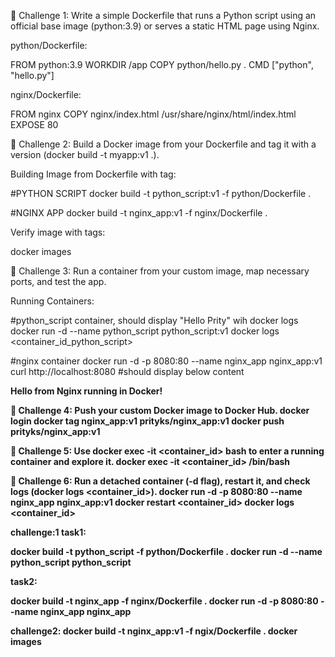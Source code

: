 🔹 Challenge 1: Write a simple Dockerfile that runs a Python script using an official base image (python:3.9) or serves a static HTML page using Nginx.

python/Dockerfile:

FROM python:3.9
WORKDIR /app
COPY python/hello.py .
CMD ["python", "hello.py"]


nginx/Dockerfile:

FROM nginx
COPY nginx/index.html /usr/share/nginx/html/index.html
EXPOSE 80


🔹 Challenge 2: Build a Docker image from your Dockerfile and tag it with a version (docker build -t myapp:v1 .).

Building Image from Dockerfile with tag:

#PYTHON SCRIPT 
docker build -t python_script:v1 -f python/Dockerfile .

#NGINX APP
docker build -t nginx_app:v1 -f nginx/Dockerfile .

Verify image with tags:

docker images


🔹 Challenge 3: Run a container from your custom image, map necessary ports, and test the app.

Running Containers:

#python_script container, should display "Hello Prity" wih docker logs
docker run -d --name python_script python_script:v1
docker logs <container_id_python_script>

#nginx container
docker run -d -p 8080:80 --name nginx_app nginx_app:v1
curl http://localhost:8080  #should display below content

<!DOCTYPE html>
<html lang="en">
        <head>
                    <meta charset="UTF-8">
                        <meta name="viewport" content="width=device-width, inile=1.0">
                            <title>Welcome</title>
        </head>
        <b  <h1>Hello from Nginx running in Docker!</h1>
                </body>
</html>


🔹 Challenge 4: Push your custom Docker image to Docker Hub.
docker login
docker tag nginx_app:v1 prityks/nginx_app:v1
docker push prityks/nginx_app:v1


🔹 Challenge 5: Use docker exec -it <container_id> bash to enter a running container and explore it.
docker exec -it <container_id> /bin/bash


🔹 Challenge 6: Run a detached container (-d flag), restart it, and check logs (docker logs <container_id>).
docker run -d -p 8080:80 --name nginx_app nginx_app:v1
docker restart <container_id>
docker logs <container_id>




challenge:1
task1:

docker build -t python_script -f python/Dockerfile .
docker run -d --name python_script python_script

task2:

docker build -t nginx_app -f nginx/Dockerfile .
docker run -d -p 8080:80 --name nginx_app nginx_app

challenge2:
docker build -t nginx_app:v1 -f ngix/Dockerfile .
docker images
